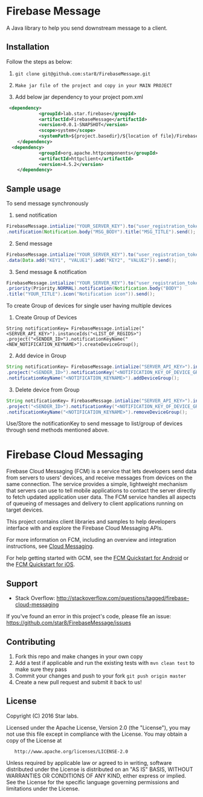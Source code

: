 # Firebase Message

A Java library to help you send downstream message to a client. 

## Installation

Follow the steps as below:

1) `git clone git@github.com:star8/FirebaseMessage.git`

2) `Make jar file of the project and copy in your MAIN PROJECT`
 
3) Add below jar dependency to your project pom.xml
 
```xml
 <dependency>
		    <groupId>lab.star.firebase</groupId>
		    <artifactId>FirebaseMessage</artifactId>
		    <version>0.0.1-SNAPSHOT</version>
		    <scope>system</scope>
		    <systemPath>${project.basedir}/${location of file}/FirebaseMessage.jar</systemPath>
	</dependency>
  <dependency>
	    	<groupId>org.apache.httpcomponents</groupId>
	    	<artifactId>httpclient</artifactId>
	    	<version>4.5.2</version>
	</dependency>
```


## Sample usage

To send message synchronously

1) send notification

```java
FirebaseMessage.intialize("YOUR_SERVER_KEY").to("user_registration_token")
.notification(Notification.body("MSG_BODY").title("MSG_TITLE").send();
```

2) Send message

```java
FirebaseMessage.intialize("YOUR_SERVER_KEY").to("user_registration_token")
.data(Data.add("KEY1", "VALUE1").add("KEY2", "VALUE2")).send();
```

3) Send message & notification

```java
FirebaseMessage.intialize("YOUR_SERVER_KEY").to("user_registration_token").data(Data.add("KEY1","VALUE1")
.priority(Priority.NORMAL).notification(Notification.body("BODY")
.title("YOUR_TITLE").icon("Notification icon")).send();
```

To create Group of devices for single user having multiple devices


1) Create Group of Devices

```javaString 
String notificationKey= FirebaseMessage.intialize("<SERVER_API_KEY>").instanceIds("<LIST_OF_REGIDS>")
.project("<SENDER_ID>").notificationKeyName("<NEW_NOTIFICATION_KEYNAME>").createDeviceGroup();
```

2) Add device in Group

```java
String notificationKey= FirebaseMessage.intialize("SERVER_API_KEY>").instanceIds(<LIST_OF_REGIDS>)
.project("<SENDER_ID>").notificationKey("<NOTIFICATION_KEY_OF_DEVICE_GROUP>")
.notificationKeyName("<NOTIFICATION_KEYNAME>").addDeviceGroup();
```

3) Delete device from Group

```java
String notificationKey= FirebaseMessage.intialize("SERVER_API_KEY>").instanceIds(<LIST_OF_REGIDS>)
.project("<SENDER_ID>").notificationKey("<NOTIFICATION_KEY_OF_DEVICE_GROUP>")
.notificationKeyName("<NOTIFICATION_KEYNAME>").removeDeviceGroup();
```

Use/Store the notificationKey to send message to list/group of devices through send methods mentioned above.

# Firebase Cloud Messaging

Firebase Cloud Messaging (FCM) is a service that lets developers send data from
servers to users' devices, and receive messages from devices on the same
connection. The service provides a simple, lightweight mechanism that servers
can use to tell mobile applications to contact the server directly to fetch
updated application user data. The FCM service handles all aspects of queueing
of messages and delivery to client applications running on target devices.

This project contains client libraries and samples to help developers interface
with and explore the Firebase Cloud Messaging APIs.

For more information on FCM, including an overview and integration
instructions, see [Cloud Messaging](https://firebase.google.com/docs/cloud-messaging/).

For help getting started with GCM, see the
[FCM Quickstart for Android](https://firebase.google.com/docs/cloud-messaging/android/client)
or the [FCM Quickstart for iOS](https://firebase.google.com/docs/cloud-messaging/ios/client).

## Support

- Stack Overflow: http://stackoverflow.com/questions/tagged/firebase-cloud-messaging

If you've found an error in this project's code, please file an issue:
https://github.com/star8/FirebaseMessage/issues



## Contributing

1. Fork this repo and make changes in your own copy
2. Add a test if applicable and run the existing tests with `mvn clean test` to make sure they pass
3. Commit your changes and push to your fork `git push origin master`
4. Create a new pull request and submit it back to us!

## License

  Copyright (C) 2016 Star labs.
 
  Licensed under the Apache License, Version 2.0 (the "License"),
  you may not use this file except in compliance with the License.
  You may obtain a copy of the License at
 
       http://www.apache.org/licenses/LICENSE-2.0
 
  Unless required by applicable law or agreed to in writing, software
  distributed under the License is distributed on an "AS IS" BASIS,
  WITHOUT WARRANTIES OR CONDITIONS OF ANY KIND, either express or implied.
  See the License for the specific language governing permissions and
  limitations under the License.
